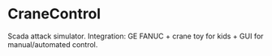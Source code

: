 # CraneControl
 Scada attack simulator. Integration: GE FANUC + crane toy for kids + GUI for manual/automated control. 
